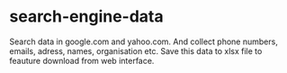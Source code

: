 # search-engine-data
 Search data in google.com and yahoo.com. And collect phone numbers, emails, adress, names, organisation etc.
 Save this data to xlsx file to feauture download from web interface.
